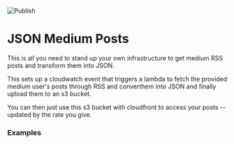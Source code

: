 ![Publish](https://github.com/Josecc/medium-posts/workflows/Publish/badge.svg)

# JSON Medium Posts

This is all you need to stand up your own infrastructure to get medium RSS posts and transform them into JSON.

This sets up a cloudwatch event that triggers a lambda to fetch the provided medium user's posts through RSS and converthem into JSON and finally upload them to an s3 bucket.

You can then just use this s3 bucket with cloudfront to access your posts -- updated by the rate you give.

### Examples